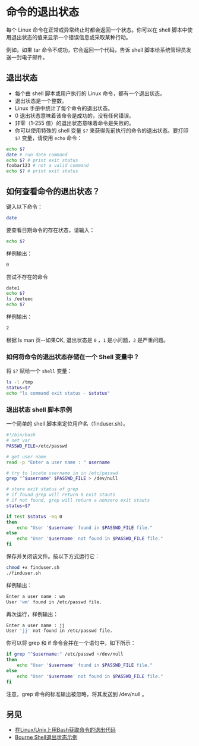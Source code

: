 # 命令的退出状态

每个 Linux 命令在正常或异常终止时都会返回一个状态。你可以在 shell 脚本中使用退出状态的值来显示一个错误信息或采取某种行动。

例如，如果 tar 命令不成功，它会返回一个代码，告诉 shell 脚本给系统管理员发送一封电子邮件。

## 退出状态

- 每个由 shell 脚本或用户执行的 Linux 命令，都有一个退出状态。
- 退出状态是一个整数。
- Linux 手册中统计了每个命令的退出状态。
- 0 退出状态意味着该命令是成功的，没有任何错误。
- 非零（1-255 值）的退出状态意味着命令是失败的。
- 你可以使用特殊的 shell 变量 `$?` 来获得先前执行的命令的退出状态。要打印 `$?` 变量，请使用 `echo` 命令：

``` bash
echo $?
date # run date command
echo $? # print exit status
foobar123 # not a valid command
echo $? # print exit status
```

## 如何查看命令的退出状态？

键入以下命令：

``` bash
date
```

要查看日期命令的存在状态，请输入：

``` bash
echo $?
```

样例输出：

``` bash
0
```
尝试不存在的命令

``` bash
date1
echo $?
ls /eeteec
echo $?
```

样例输出：

``` bash
2
```

根据 ls man 页--如果OK, 退出状态是 `0` ，`1` 是小问题，`2` 是严重问题。

### 如何将命令的退出状态存储在一个 Shell 变量中？

将 `$?` 赋给一个 `shell` 变量：

``` bash
ls -l /tmp
status=$?
echo "ls command exit status - $status"
```

### 退出状态 shell 脚本示例

一个简单的 shell 脚本来定位用户名（finduser.sh）。

``` bash
#!/bin/bash
# set var 
PASSWD_FILE=/etc/passwd

# get user name
read -p "Enter a user name : " username

# try to locate username in in /etc/passwd
grep "^$username" $PASSWD_FILE > /dev/null

# store exit status of grep
# if found grep will return 0 exit stauts
# if not found, grep will return a nonzero exit stauts
status=$?

if test $status -eq 0
then
	echo "User '$username' found in $PASSWD_FILE file."
else
	echo "User '$username' not found in $PASSWD_FILE file."
fi
```
保存并关闭该文件。按以下方式运行它：

``` bash
chmod +x finduser.sh
./finduser.sh
```
样例输出：

``` bash
Enter a user name : wm
User 'wm' found in /etc/passwd file.
```

再次运行，样例输出：
``` bash
Enter a user name : jj
User 'jj' not found in /etc/passwd file.
```

你可以将 grep 和 if 命令合并在一个语句中，如下所示：

``` bash
if grep "^$username:" /etc/passwd >/dev/null
then
	echo "User '$username' found in $PASSWD_FILE file."
else
	echo "User '$username' not found in $PASSWD_FILE file."
fi
```

注意，grep 命令的标准输出被忽略，将其发送到 /dev/null 。

## 另见

- [在Linux/Unix上用Bash获取命令的退出代码](https://www.cyberciti.biz/faq/bash-get-exit-code-of-command/)
- [Bourne Shell退出状态示例](https://www.cyberciti.biz/faq/bourne-shell-exit-status-examples/)